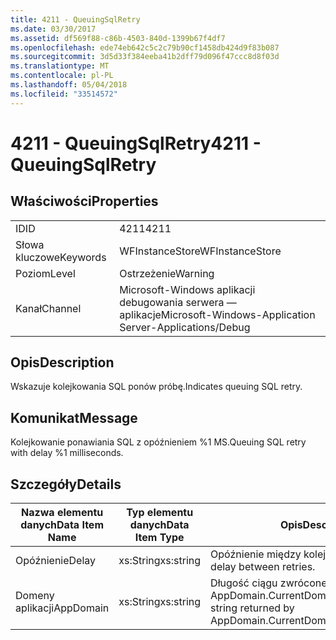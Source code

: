 ```yaml
---
title: 4211 - QueuingSqlRetry
ms.date: 03/30/2017
ms.assetid: df569f88-c86b-4503-840d-1399b67f4df7
ms.openlocfilehash: ede74eb642c5c2c79b90cf1458db424d9f83b087
ms.sourcegitcommit: 3d5d33f384eeba41b2dff79d096f47ccc8d8f03d
ms.translationtype: MT
ms.contentlocale: pl-PL
ms.lasthandoff: 05/04/2018
ms.locfileid: "33514572"
---
```

# <a name="4211---queuingsqlretry"></a><span data-ttu-id="507b7-102">4211 - QueuingSqlRetry</span><span class="sxs-lookup"><span data-stu-id="507b7-102">4211 - QueuingSqlRetry</span></span>
## <a name="properties"></a><span data-ttu-id="507b7-103">Właściwości</span><span class="sxs-lookup"><span data-stu-id="507b7-103">Properties</span></span>  
  
|||  
|-|-|  
|<span data-ttu-id="507b7-104">ID</span><span class="sxs-lookup"><span data-stu-id="507b7-104">ID</span></span>|<span data-ttu-id="507b7-105">4211</span><span class="sxs-lookup"><span data-stu-id="507b7-105">4211</span></span>|  
|<span data-ttu-id="507b7-106">Słowa kluczowe</span><span class="sxs-lookup"><span data-stu-id="507b7-106">Keywords</span></span>|<span data-ttu-id="507b7-107">WFInstanceStore</span><span class="sxs-lookup"><span data-stu-id="507b7-107">WFInstanceStore</span></span>|  
|<span data-ttu-id="507b7-108">Poziom</span><span class="sxs-lookup"><span data-stu-id="507b7-108">Level</span></span>|<span data-ttu-id="507b7-109">Ostrzeżenie</span><span class="sxs-lookup"><span data-stu-id="507b7-109">Warning</span></span>|  
|<span data-ttu-id="507b7-110">Kanał</span><span class="sxs-lookup"><span data-stu-id="507b7-110">Channel</span></span>|<span data-ttu-id="507b7-111">Microsoft-Windows aplikacji debugowania serwera — aplikacje</span><span class="sxs-lookup"><span data-stu-id="507b7-111">Microsoft-Windows-Application Server-Applications/Debug</span></span>|  
  
## <a name="description"></a><span data-ttu-id="507b7-112">Opis</span><span class="sxs-lookup"><span data-stu-id="507b7-112">Description</span></span>  
 <span data-ttu-id="507b7-113">Wskazuje kolejkowania SQL ponów próbę.</span><span class="sxs-lookup"><span data-stu-id="507b7-113">Indicates queuing SQL retry.</span></span>  
  
## <a name="message"></a><span data-ttu-id="507b7-114">Komunikat</span><span class="sxs-lookup"><span data-stu-id="507b7-114">Message</span></span>  
 <span data-ttu-id="507b7-115">Kolejkowanie ponawiania SQL z opóźnieniem %1 MS.</span><span class="sxs-lookup"><span data-stu-id="507b7-115">Queuing SQL retry with delay %1 milliseconds.</span></span>  
  
## <a name="details"></a><span data-ttu-id="507b7-116">Szczegóły</span><span class="sxs-lookup"><span data-stu-id="507b7-116">Details</span></span>  
  
|<span data-ttu-id="507b7-117">Nazwa elementu danych</span><span class="sxs-lookup"><span data-stu-id="507b7-117">Data Item Name</span></span>|<span data-ttu-id="507b7-118">Typ elementu danych</span><span class="sxs-lookup"><span data-stu-id="507b7-118">Data Item Type</span></span>|<span data-ttu-id="507b7-119">Opis</span><span class="sxs-lookup"><span data-stu-id="507b7-119">Description</span></span>|  
|--------------------|--------------------|-----------------|  
|<span data-ttu-id="507b7-120">Opóźnienie</span><span class="sxs-lookup"><span data-stu-id="507b7-120">Delay</span></span>|<span data-ttu-id="507b7-121">xs:String</span><span class="sxs-lookup"><span data-stu-id="507b7-121">xs:string</span></span>|<span data-ttu-id="507b7-122">Opóźnienie między kolejnymi próbami.</span><span class="sxs-lookup"><span data-stu-id="507b7-122">The delay between retries.</span></span>|  
|<span data-ttu-id="507b7-123">Domeny aplikacji</span><span class="sxs-lookup"><span data-stu-id="507b7-123">AppDomain</span></span>|<span data-ttu-id="507b7-124">xs:String</span><span class="sxs-lookup"><span data-stu-id="507b7-124">xs:string</span></span>|<span data-ttu-id="507b7-125">Długość ciągu zwróconego przez AppDomain.CurrentDomain.FriendlyName.</span><span class="sxs-lookup"><span data-stu-id="507b7-125">The string returned by AppDomain.CurrentDomain.FriendlyName.</span></span>|
